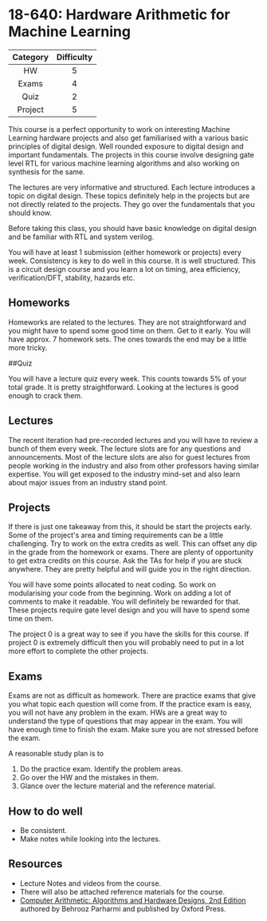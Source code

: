 # 18-640: Hardware Arithmetic for Machine Learning

| Category    | Difficulty |
|:-:          | :-:        |
| HW          | 5          |
| Exams       | 4          |
| Quiz        | 2          |
| Project     | 5          |

This course is a perfect opportunity to work on interesting Machine Learning hardware projects and also get familiarised with a various basic principles of digital design. Well rounded exposure to digital design and important fundamentals. The projects in this course involve designing gate level RTL for various machine learning algorithms and also working on synthesis for the same.

The lectures are very informative and structured. Each lecture introduces a topic on digital design. These topics definitely help in the projects but are not directly related to the projects. They go over the fundamentals that you should know.

Before taking this class, you should have basic knowledge on digital design and be familiar with RTL and system verilog.

You will have at least 1 submission (either homework or projects) every week. Consistency is key to do well in this course. It is well structured. This is a circuit design course and you learn a lot on timing, area efficiency, verification/DFT, stability, hazards etc.

## Homeworks

Homeworks are related to the lectures. They are not straightforward and you might have to spend some good time on them. Get to it early. You will have approx. 7 homework sets. The ones towards the end may be a little more tricky.

##Quiz

You will have a lecture quiz every week. This counts towards 5% of your total grade. It is pretty straightforward. Looking at the lectures is good enough to crack them.

## Lectures

The recent iteration had pre-recorded lectures and you will have to review a bunch of them every week. The lecture slots are for any questions and announcements.
Most of the lecture slots are also for guest lectures from people working in the industry and also from other professors having similar expertise. You will get exposed to the industry mind-set and also learn about major issues from an industry stand point.

## Projects

If there is just one takeaway from this, it should be start the projects early. Some of the project's area and timing requirements can be a little challenging. Try to work on the extra credits as well. This can offset any dip in the grade from the homework or exams. There are plenty of opportunity to get extra credits on this course. Ask the TAs for help if you are stuck anywhere. They are pretty helpful and will guide you in the right direction.

You will have some points allocated to neat coding. So work on modularising your code from the beginning. Work on adding a lot of comments to make it readable. You will definitely be rewarded for that. These projects require gate level design and you will have to spend some time on them.

The project 0 is a great way to see if you have the skills for this course. If project 0 is extremely difficult then you will probably need to put in a lot more effort to complete the other projects.

## Exams

Exams are not as difficult as homework. There are practice exams that give you what topic each question will come from. If the practice exam is easy, you will not have any problem in the exam. HWs are a great way to understand the type of questions that may appear in the exam. You will have enough time to finish the exam. Make sure you are not stressed before the exam.

A reasonable study plan is to

1. Do the practice exam. Identify the problem areas.
2. Go over the HW and the mistakes in them.
3. Glance over the lecture material and the reference material.


## How to do well

- Be consistent.
- Make notes while looking into the lectures.

## Resources

- Lecture Notes and videos from the course.
- There will also be attached reference materials for the course.
- [Computer Arithmetic: Algorithms and Hardware Designs, 2nd Edition](https://amzn.to/3zMiHQ9) authored by Behrooz Parharmi and published by Oxford Press.
